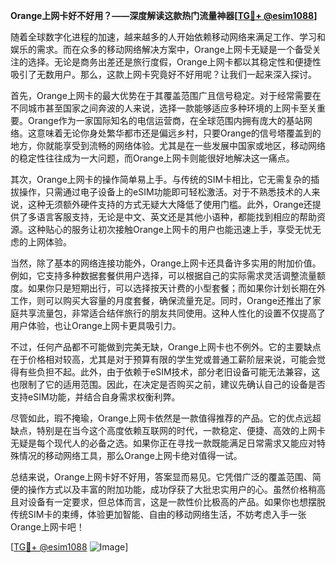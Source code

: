 **Orange上网卡好不好用？——深度解读这款热门流量神器[[TG💪+ @esim1088](https://t.me/s/esim1088)]**

随着全球数字化进程的加速，越来越多的人开始依赖移动网络来满足工作、学习和娱乐的需求。而在众多的移动网络解决方案中，Orange上网卡无疑是一个备受关注的选择。无论是商务出差还是旅行度假，Orange上网卡都以其稳定性和便捷性吸引了无数用户。那么，这款上网卡究竟好不好用呢？让我们一起来深入探讨。

首先，Orange上网卡的最大优势在于其覆盖范围广且信号稳定。对于经常需要在不同城市甚至国家之间奔波的人来说，选择一款能够适应多种环境的上网卡至关重要。Orange作为一家国际知名的电信运营商，在全球范围内拥有庞大的基站网络。这意味着无论你身处繁华都市还是偏远乡村，只要Orange的信号塔覆盖到的地方，你就能享受到流畅的网络体验。尤其是在一些发展中国家或地区，移动网络的稳定性往往成为一大问题，而Orange上网卡则能很好地解决这一痛点。

其次，Orange上网卡的操作简单易上手。与传统的SIM卡相比，它无需复杂的插拔操作，只需通过电子设备上的eSIM功能即可轻松激活。对于不熟悉技术的人来说，这种无须额外硬件支持的方式无疑大大降低了使用门槛。此外，Orange还提供了多语言客服支持，无论是中文、英文还是其他小语种，都能找到相应的帮助资源。这种贴心的服务让初次接触Orange上网卡的用户也能迅速上手，享受无忧无虑的上网体验。

当然，除了基本的网络连接功能外，Orange上网卡还具备许多实用的附加价值。例如，它支持多种数据套餐供用户选择，可以根据自己的实际需求灵活调整流量额度。如果你只是短期出行，可以选择按天计费的小型套餐；而如果你计划长期在外工作，则可以购买大容量的月度套餐，确保流量充足。同时，Orange还推出了家庭共享流量包，非常适合结伴旅行的朋友共同使用。这种人性化的设置不仅提高了用户体验，也让Orange上网卡更具吸引力。

不过，任何产品都不可能做到完美无缺，Orange上网卡也不例外。它的主要缺点在于价格相对较高，尤其是对于预算有限的学生党或普通工薪阶层来说，可能会觉得有些负担不起。此外，由于依赖于eSIM技术，部分老旧设备可能无法兼容，这也限制了它的适用范围。因此，在决定是否购买之前，建议先确认自己的设备是否支持eSIM功能，并结合自身需求权衡利弊。

尽管如此，瑕不掩瑜，Orange上网卡依然是一款值得推荐的产品。它的优点远超缺点，特别是在当今这个高度依赖互联网的时代，一款稳定、便捷、高效的上网卡无疑是每个现代人的必备之选。如果你正在寻找一款既能满足日常需求又能应对特殊情况的移动网络工具，那么Orange上网卡绝对值得一试。

总结来说，Orange上网卡好不好用，答案显而易见。它凭借广泛的覆盖范围、简便的操作方式以及丰富的附加功能，成功俘获了大批忠实用户的心。虽然价格稍高且对设备有一定要求，但总体而言，这是一款性价比极高的产品。如果你也想摆脱传统SIM卡的束缚，体验更加智能、自由的移动网络生活，不妨考虑入手一张Orange上网卡吧！

[[TG💪+ @esim1088](https://t.me/s/esim1088) ![Image](https://i.postimg.cc/4NQfJmqS/Snipaste-2025-05-13-00-14-12.png)]